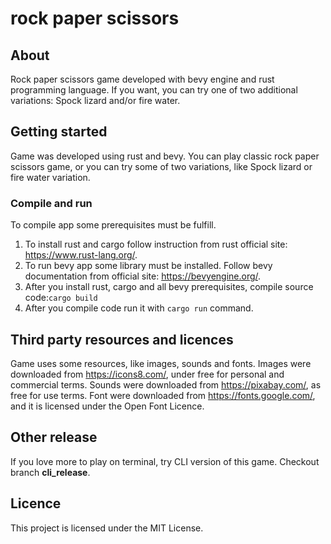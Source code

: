 # rock paper scissors

## About
Rock paper scissors game developed with bevy engine and rust programming language. If you want, you can try one of two additional variations: Spock lizard and/or fire water.

## Getting started
Game was developed using rust and bevy. You can play classic rock paper scissors game, or you can try some of two variations, like Spock lizard or fire water variation.

### Compile and run
To compile app some prerequisites must be fulfill. 
1. To install rust and cargo follow instruction from rust official site: https://www.rust-lang.org/.
2. To run bevy app some library must be installed. Follow bevy documentation from official site: https://bevyengine.org/.
3. After you install rust, cargo and all bevy prerequisites, compile source code:`cargo build`
4. After you compile code run it with `cargo run` command.

## Third party resources and licences
Game uses some resources, like images, sounds and fonts.
Images were downloaded from https://icons8.com/, under free for personal and commercial terms.
Sounds were downloaded from https://pixabay.com/, as free for use terms.
Font were downloaded from https://fonts.google.com/, and it is licensed under the Open Font Licence.

## Other release
If you love more to play on terminal, try CLI version of this game. Checkout branch **cli_release**.

## Licence
This project is licensed under the MIT License.